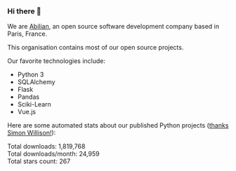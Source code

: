 ### Hi there 👋

We are [Abilian](https://abilian.com/), an open source software development company based in Paris, France.

This organisation contains most of our open source projects.

Our favorite technologies include:

- Python 3
- SQLAlchemy
- Flask
- Pandas
- Sciki-Learn
- Vue.js

Here are some automated stats about our published Python projects
([thanks Simon Willison!][sw-post]):

<!--marker-->
Total downloads: 1,819,768<br>
Total downloads/month: 24,959<br>
Total stars count: 267
<!--end-->

[sw-post]: https://simonwillison.net/2020/Jul/10/self-updating-profile-readme/